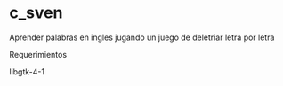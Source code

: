# c_sven
Aprender palabras en ingles jugando un juego de deletriar letra por letra

Requerimientos

libgtk-4-1
